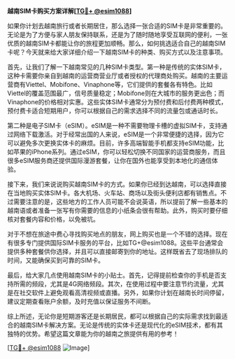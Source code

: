 **越南SIM卡购买方案详解[[TG💪+ @esim1088](https://t.me/s/esim1088)]**

如果你计划去越南旅行或者长期居住，那么选择一张合适的SIM卡是非常重要的。无论是为了方便与家人朋友保持联系，还是为了随时随地享受互联网的便利，一张优质的越南SIM卡都能让你的旅程更加顺畅。那么，如何挑选适合自己的越南SIM卡呢？今天就来给大家详细介绍一下越南SIM卡的种类、购买方式以及注意事项。

首先，让我们了解一下越南常见的几种SIM卡类型。第一种是传统的实体SIM卡，这种卡需要你亲自到越南的运营商营业厅或者授权的代理商处购买。越南的主要运营商有Viettel、Mobifone、Vinaphone等，它们提供的套餐各有特色。比如Viettel的覆盖范围最广，信号质量稳定；Mobifone则在大城市的服务更出色；而Vinaphone的价格相对实惠。这些实体SIM卡通常分为预付费和后付费两种模式，预付费卡适合短期用户，你可以根据自己的需求选择不同的流量包或通话时长。

第二种是电子SIM卡（eSIM）。eSIM是一种不需要物理卡槽的虚拟SIM卡，支持通过网络下载激活。对于经常出国的人来说，eSIM是一个非常便捷的选择，因为它可以避免多次更换实体卡的麻烦。目前，许多高端智能手机都支持eSIM功能，比如苹果的iPhone系列。通过eSIM，你可以轻松切换不同国家的运营商服务，而且很多eSIM服务商还提供国际漫游套餐，让你在国外也能享受到本地化的通信体验。

接下来，我们来说说购买越南SIM卡的方式。如果你已经到达越南，可以选择直接在当地购买实体SIM卡。各大机场、火车站、商场以及街头便利店都有销售点。不过需要注意的是，这些地方的工作人员可能不会说英语，所以提前了解一些基本的越南语或者准备一张写有你需要的信息的小纸条会很有帮助。此外，购买时要仔细核对套餐内容和价格，以免被坑。

对于不想在旅途中费心寻找购买地点的朋友，网上购买也是一个不错的选择。现在有很多专门提供国际SIM卡服务的平台，比如TG+@esim1088。这些平台通常会提供多种套餐供你选择，并且可以直接邮寄到你的地址。这样既省去了现场排队的时间，又能确保买到可靠的SIM卡。

最后，给大家几点使用越南SIM卡的小贴士。首先，记得提前检查你的手机是否支持所需的频段，尤其是4G网络频段。其次，在使用过程中要注意节约流量，尤其是在社交软件上避免观看高清视频或直播。另外，如果你计划在越南长时间停留，建议定期查看账户余额，及时充值以保证服务不间断。

综上所述，无论你是短期游客还是长期居民，都可以根据自己的实际需求找到最适合的越南SIM卡解决方案。无论是传统的实体卡还是现代化的eSIM技术，都有其独特的优势。希望这篇文章能为你的越南之旅提供有用的参考！

[[TG💪+ @esim1088](https://t.me/s/esim1088) ![Image](https://i.postimg.cc/4NQfJmqS/Snipaste-2025-05-13-00-14-12.png)]